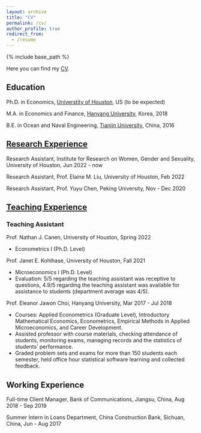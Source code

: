 ```yaml
---
layout: archive
title: "CV"
permalink: /cv/
author_profile: true
redirect_from:
  - /resume
---
```


{% include base_path %}

Here you can find my <a href="/files/YujieZhang_CV_221023.pdf">CV</a>.

Education
------

Ph.D. in Economics, [Universtity of Houston](https://www.uh.edu/class/economics/), US (to be expected) 

M.A. in Economics and Finance, [Hanyang University](https://econ.hanyang.ac.kr/), Korea, 2018 

B.E. in Ocean and Naval Engineering, [Tianjin University](http://www.tju.edu.cn/english/index.htm), China, 2016

[Research Experience](https://yujiezhangecon.github.io/research/)
------

<!-- 
### Working Papers 

### Work in Progress

The Effect of Children Gender on Younger Siblings’ Health Outcomes  

### Research Experience
-->

Research Assistant, Institute for Research on Women, Gender and Sexuality, University of Houston, Jun 2022 - now

Research Assistant, Prof. Elaine M. Liu, University of Houston, Feb 2022

Research Assistant, Prof. Yuyu Chen, Peking University, Nov - Dec 2020

[Teaching Experience](https://yujiezhangecon.github.io/teaching/) 
------

<!-- ### Lecturer  -->

### Teaching Assistant 

Prof. Nathan J. Canen, University of Houston, Spring 2022
* Econometrics I (Ph.D. Level) 

Prof. Janet E. Kohlhase, University of Houston, Fall 2021
* Microeconomics I (Ph.D. Level)
* Evaluation: 5/5 regarding the teaching assistant was receptive to questions, 4.9/5 regarding the teaching assistant was available for assistance to students (department average was 4/5).

Prof. Eleanor Jawon Choi, Hanyang University, Mar 2017 - Jul 2018
* Courses: Applied Econometrics (Graduate Level), Introductory Mathematical Economics, Econometrics, Empirical Methods in Applied Microeconomics, and Career Development.  
* Assisted professor with course materials, checking attendance of students, monitoring exams, managing records and the statistics of students’ performance. 
* Graded problem sets and exams for more than 150 students each semester, held office hour statistical software learning and collected feedback.

Working Experience 
------

Full-time Client Manager, Bank of Communications, Jiangsu, China, Aug 2018 - Sep 2019

Summer Intern in Loans Department, China Construction Bank, Sichuan, China, Jun - Aug 2017

